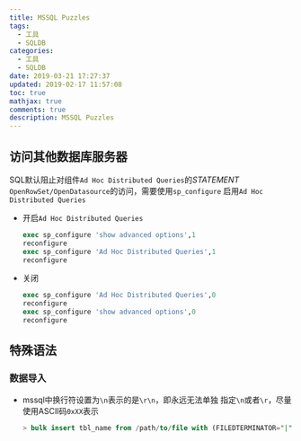 ```yaml
---
title: MSSQL Puzzles
tags:
  - 工具
  - SQLDB
categories:
  - 工具
  - SQLDB
date: 2019-03-21 17:27:37
updated: 2019-02-17 11:57:08
toc: true
mathjax: true
comments: true
description: MSSQL Puzzles
---
```


##	访问其他数据库服务器

SQL默认阻止对组件`Ad Hoc Distributed Queries`的*STATEMENT*
`OpenRowSet/OpenDatasource`的访问，需要使用`sp_configure`
启用`Ad Hoc Distributed Queries`

-	开启`Ad Hoc Distributed Queries`

	```sql
	exec sp_configure 'show advanced options',1
	reconfigure
	exec sp_configure 'Ad Hoc Distributed Queries',1
	reconfigure
	```

-	关闭

	```sql
	exec sp_configure 'Ad Hoc Distributed Queries',0
	reconfigure
	exec sp_configure 'show advanced options',0
	reconfigure
	```

##	特殊语法

###	数据导入

-	mssql中换行符设置为`\n`表示的是`\r\n`，即永远无法单独
	指定`\n`或者`\r`，尽量使用ASCII码`0xXX`表示

	```sql
	> bulk insert tbl_name from /path/to/file with (FILEDTERMINATOR="|", ROWTERMINATOR="0x0a");
	```


